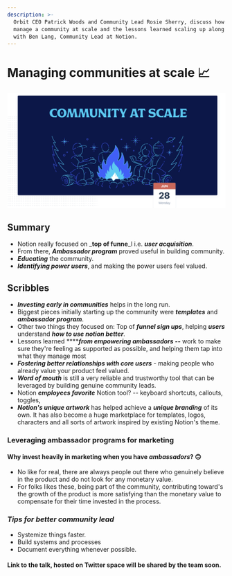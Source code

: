 ```yaml
---
description: >-
  Orbit CEO Patrick Woods and Community Lead Rosie Sherry, discuss how you
  manage a community at scale and the lessons learned scaling up along the way
  with Ben Lang, Community Lead at Notion.
---
```


# Managing communities at scale 📈

![](../.gitbook/assets/image.png)

## Summary

* Notion really focused on _**top of funne**_l i.e. _**user acquisition**_. 
* From there, _**Ambassador program**_ proved useful in building community. 
* _**Educating**_ the community. 
* _**Identifying power users**_, and making the power users feel valued. 

## Scribbles

* _**Investing early in communities**_ helps in the long run. 
* Biggest pieces initially starting up the community were _**templates**_ and _**ambassador program**_. 
* Other two things they focused on: Top of _**funnel sign ups**_, helping _**users**_ understand _**how to use notion better**_.
* Lessons learned ****_**from empowering ambassadors --**_ work to make sure they're feeling as supported as possible, and helping them tap into what they manage most
* _**Fostering better relationships with core users**_ - making people who already value your product feel valued.
* _**Word of mouth**_ is still a very reliable and trustworthy tool that can be leveraged by building genuine community leads.
* Notion _**employees favorite**_ Notion tool? -- keyboard shortcuts, callouts, toggles, 
* _**Notion's unique artwork**_ has helped achieve a _**unique branding**_ of its own. It has also become a huge marketplace for templates, logos, characters and all sorts of artwork inspired by existing Notion's theme.  

### Leveraging ambassador programs for marketing

#### Why invest heavily in marketing when you have _**ambassadors**_? 🙃 

* No like for real, there are always people out there who genuinely believe in the product and do not look for any monetary value.
* For folks likes these, being part of the community, contributing toward's the growth of the product is more satisfying than the monetary value to compensate for their time invested in the process.  

### _**Tips for better community lead**_  

* Systemize things faster.
*  Build systems and processes
* Document everything whenever possible.  

#### Link to the talk, hosted on Twitter space will be shared by the team soon. 

